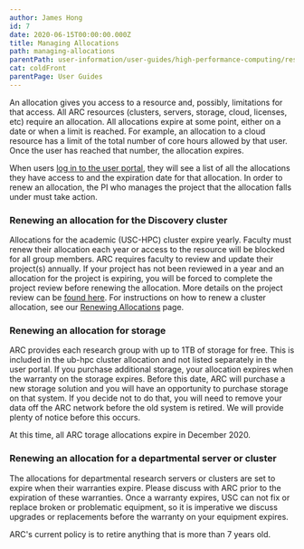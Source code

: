 ```yaml
---
author: James Hong
id: 7
date: 2020-06-15T00:00:00.000Z
title: Managing Allocations
path: managing-allocations
parentPath: user-information/user-guides/high-performance-computing/research-computing-user-portal
cat: coldFront
parentPage: User Guides
---
```


An allocation gives you access to a resource and, possibly, limitations for that access.  All ARC resources (clusters, servers, storage, cloud, licenses, etc) require an allocation.  All allocations expire at some point, either on a date or when a limit is reached. For example, an allocation to a cloud resource has a limit of the total number of core hours allowed by that user. Once the user has reached that number, the allocation expires.  

When users [log in to the user portal](https://hpcaccount.usc.edu/), they will see a list of all the allocations they have access to and the expiration date for that allocation.  In order to renew an allocation, the PI who manages the project that the allocation falls under must take action.

### Renewing an allocation for the Discovery cluster

Allocations for the academic (USC-HPC) cluster expire yearly.  Faculty must renew their allocation each year or access to the resource will be blocked for all group members.  ARC requires faculty to review and update their project(s) annually.  If your project has not been reviewed in a year and an allocation for the project is expiring, you will be forced to complete the project review before renewing the allocation.  More details on the project review can be [found here](yearly-project-renewal).   For instructions on how to renew a cluster allocation, see our [Renewing Allocations](renew-allocation) page.


### Renewing an allocation for storage

ARC provides each research group with up to 1TB of storage for free.   This is included in the ub-hpc cluster allocation and not listed separately in the user portal.  If you purchase additional storage, your allocation expires when the warranty on the storage expires.  Before this date, ARC will purchase a new storage solution and you will have an opportunity to purchase storage on that system.  If you decide not to do that, you will need to remove your data off the ARC network before the old system is retired.  We will provide plenty of notice before this occurs.

At this time, all ARC torage allocations expire in December 2020.

### Renewing an allocation for a departmental server or cluster

The allocations for departmental research servers or clusters are set to expire when their warranties expire.  Please discuss with ARC prior to the expiration of these warranties.  Once a warranty expires, USC can not fix or replace broken or problematic equipment, so it is imperative we discuss upgrades or replacements before the warranty on your equipment expires.

ARC's current policy is to retire anything that is more than 7 years old.